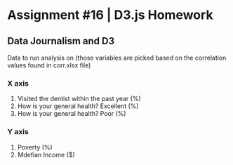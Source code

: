 # Assignment #16 | D3.js Homework

## Data Journalism and D3

Data to run analysis on 
(those variables are picked based on the correlation values found in corr.xlsx file)

### X axis
1. Visited the dentist within the past year (%)
2. How is your general health? Excellent (%)
3. How is your general health? Poor (%)

### Y axis
1. Poverty (%)
2. Mdefian Income ($)

